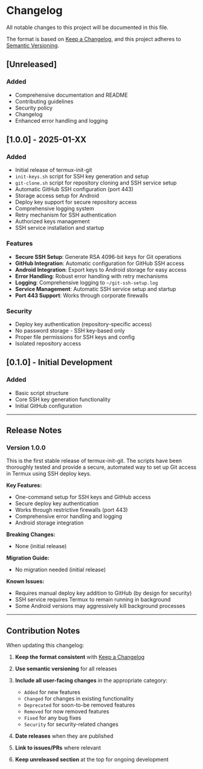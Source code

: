 # Changelog

All notable changes to this project will be documented in this file.

The format is based on [Keep a Changelog](https://keepachangelog.com/en/1.0.0/),
and this project adheres to [Semantic Versioning](https://semver.org/spec/v2.0.0.html).

## [Unreleased]

### Added
- Comprehensive documentation and README
- Contributing guidelines
- Security policy
- Changelog
- Enhanced error handling and logging

## [1.0.0] - 2025-01-XX

### Added
- Initial release of termux-init-git
- `init-keys.sh` script for SSH key generation and setup
- `git-clone.sh` script for repository cloning and SSH service setup
- Automatic GitHub SSH configuration (port 443)
- Storage access setup for Android
- Deploy key support for secure repository access
- Comprehensive logging system
- Retry mechanism for SSH authentication
- Authorized keys management
- SSH service installation and startup

### Features
- **Secure SSH Setup**: Generate RSA 4096-bit keys for Git operations
- **GitHub Integration**: Automatic configuration for GitHub SSH access
- **Android Integration**: Export keys to Android storage for easy access
- **Error Handling**: Robust error handling with retry mechanisms
- **Logging**: Comprehensive logging to `~/git-ssh-setup.log`
- **Service Management**: Automatic SSH service setup and startup
- **Port 443 Support**: Works through corporate firewalls

### Security
- Deploy key authentication (repository-specific access)
- No password storage - SSH key-based only
- Proper file permissions for SSH keys and config
- Isolated repository access

## [0.1.0] - Initial Development

### Added
- Basic script structure
- Core SSH key generation functionality
- Initial GitHub configuration

---

## Release Notes

### Version 1.0.0

This is the first stable release of termux-init-git. The scripts have been thoroughly tested and provide a secure, automated way to set up Git access in Termux using SSH deploy keys.

**Key Features:**
- One-command setup for SSH keys and GitHub access
- Secure deploy key authentication
- Works through restrictive firewalls (port 443)
- Comprehensive error handling and logging
- Android storage integration

**Breaking Changes:**
- None (initial release)

**Migration Guide:**
- No migration needed (initial release)

**Known Issues:**
- Requires manual deploy key addition to GitHub (by design for security)
- SSH service requires Termux to remain running in background
- Some Android versions may aggressively kill background processes

---

## Contribution Notes

When updating this changelog:

1. **Keep the format consistent** with [Keep a Changelog](https://keepachangelog.com/)
2. **Use semantic versioning** for all releases
3. **Include all user-facing changes** in the appropriate category:
   - `Added` for new features
   - `Changed` for changes in existing functionality
   - `Deprecated` for soon-to-be removed features
   - `Removed` for now removed features
   - `Fixed` for any bug fixes
   - `Security` for security-related changes

4. **Date releases** when they are published
5. **Link to issues/PRs** where relevant
6. **Keep unreleased section** at the top for ongoing development
